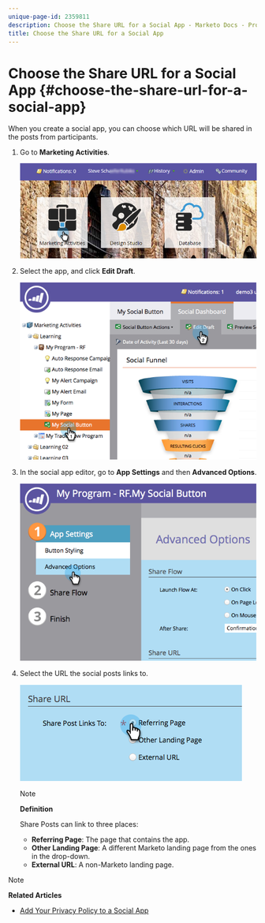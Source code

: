 ```yaml
---
unique-page-id: 2359811
description: Choose the Share URL for a Social App - Marketo Docs - Product Documentation
title: Choose the Share URL for a Social App
---
```


# Choose the Share URL for a Social App {#choose-the-share-url-for-a-social-app}

When you create a social app,&nbsp;you can choose which URL will be shared in the posts from participants.

1. Go to **Marketing Activities**.

   ![](assets/login-marketing-activities-1.png)

1. Select the app, and click **Edit Draft**.

   ![](assets/image2015-4-21-11-3a12-3a12.png)

1. In the social app editor, go to&nbsp;**App Settings** and then **Advanced Options**.

   ![](assets/image2015-4-21-11-3a14-3a46.png)

1. Select the URL the social posts links to.

   ![](assets/image2015-4-21-11-3a15-3a26.png)

   >[!NOTE]
   >
   >**Definition**
   >
   >
   >Share Posts can link to three places:
   >
   >    
   >    
   >    * **Referring Page**: The page that contains the app.
   >    * **Other Landing Page**: A different Marketo landing page from the ones in the drop-down.
   >    * **External URL**: A non-Marketo landing page.
   >    
   >

>[!NOTE]
>
>**Related Articles**
>
>* [Add Your Privacy Policy to a Social App](add-your-privacy-policy-to-a-social-app.md)
>

